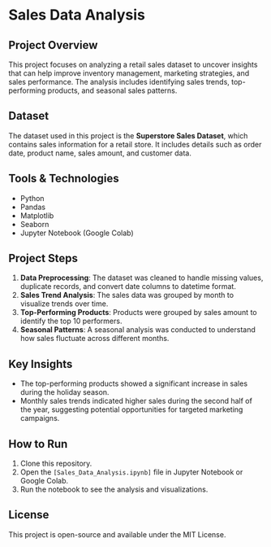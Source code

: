 # Sales Data Analysis

## Project Overview
This project focuses on analyzing a retail sales dataset to uncover insights that can help improve inventory management, marketing strategies, and sales performance. The analysis includes identifying sales trends, top-performing products, and seasonal sales patterns.

## Dataset
The dataset used in this project is the **Superstore Sales Dataset**, which contains sales information for a retail store. It includes details such as order date, product name, sales amount, and customer data.

## Tools & Technologies
- Python
- Pandas
- Matplotlib
- Seaborn
- Jupyter Notebook (Google Colab)

## Project Steps
1. **Data Preprocessing**: The dataset was cleaned to handle missing values, duplicate records, and convert date columns to datetime format.
2. **Sales Trend Analysis**: The sales data was grouped by month to visualize trends over time.
3. **Top-Performing Products**: Products were grouped by sales amount to identify the top 10 performers.
4. **Seasonal Patterns**: A seasonal analysis was conducted to understand how sales fluctuate across different months.

## Key Insights
- The top-performing products showed a significant increase in sales during the holiday season.
- Monthly sales trends indicated higher sales during the second half of the year, suggesting potential opportunities for targeted marketing campaigns.
  
## How to Run
1. Clone this repository.
2. Open the `[Sales_Data_Analysis.ipynb]` file in Jupyter Notebook or Google Colab.
3. Run the notebook to see the analysis and visualizations.

## License
This project is open-source and available under the MIT License.
